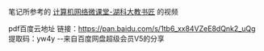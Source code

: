 笔记所参考的 [计算机网络微课堂-湖科大教书匠](https://www.bilibili.com/video/BV1c4411d7jb) 的视频

pdf百度云地址
链接：https://pan.baidu.com/s/1tb6_xx84VZeE8dQnk2_uQg
提取码：yw4y
--来自百度网盘超级会员V5的分享

